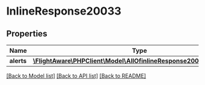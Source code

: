 # InlineResponse20033

## Properties
Name | Type | Description | Notes
------------ | ------------- | ------------- | -------------
**alerts** | [**\FlightAware\PHPClient\Model\AllOfinlineResponse20033AlertsItems[]**](.md) |  | 

[[Back to Model list]](../../README.md#documentation-for-models) [[Back to API list]](../../README.md#documentation-for-api-endpoints) [[Back to README]](../../README.md)

